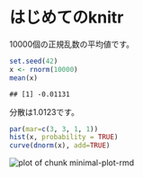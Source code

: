 # はじめてのknitr

10000個の正規乱数の平均値です。


```r
set.seed(42)
x <- rnorm(10000)
mean(x)
```

```
## [1] -0.01131
```


分散は1.0123です。


```r
par(mar=c(3, 3, 1, 1))
hist(x, probability = TRUE)
curve(dnorm(x), add=TRUE)
```

![plot of chunk minimal-plot-rmd](figure/minimal-plot-rmd.png) 

